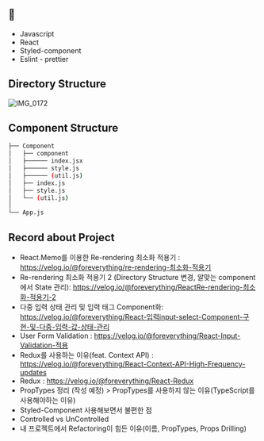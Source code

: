## 🔖
* Javascript
* React
* Styled-component
* Eslint - prettier


## Directory Structure
![IMG_0172](https://user-images.githubusercontent.com/97874240/177333241-9fd5889d-26e4-4b57-ada7-2f783edcf14d.JPG)

## Component Structure
```bash
├── Component
│   ├── component
│   ├────── index.jsx
│   ├────── style.js
│   ├────── (util.js)
│   ├── index.js
│   ├── style.js
│   └── (util.js)
│   
└── App.js
``` 

## Record about Project
* React.Memo를 이용한 Re-rendering 최소화 적용기 : https://velog.io/@foreverything/re-rendering-최소화-적용기
* Re-rendering 최소화 적용기 2 (Directory Structure 변경, 알맞는 component에서 State 관리): https://velog.io/@foreverything/ReactRe-rendering-최소화-적용기-2
* 다중 입력 상태 관리 및 입력 태그 Component화: https://velog.io/@foreverything/React-입력input-select-Component-구현-및-다중-입력-값-상태-관리
* User Form Validation : https://velog.io/@foreverything/React-Input-Validation-적용
* Redux를 사용하는 이유(feat. Context API) : https://velog.io/@foreverything/React-Context-API-High-Frequency-updates
* Redux : https://velog.io/@foreverything/React-Redux
* PropTypes 정리 (작성 예정) > PropTypes를 사용하지 않는 이유(TypeScript를 사용해야하는 이유)
* Styled-Component 사용해보면서 불편한 점
* Controlled vs UnControlled 
* 내 프로젝트에서 Refactoring이 힘든 이유(이름, PropTypes, Props Drilling)
                   
